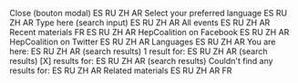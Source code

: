 Close (bouton modal)                           ES RU ZH AR
Select your preferred language                 ES RU ZH AR
Type here (search input)                       ES RU ZH AR
All events                                     ES RU ZH AR
Recent materials                               FR ES RU ZH AR
HepCoalition on Facebook                       ES RU ZH AR
HepCoalition on Twitter                       ES RU ZH AR
Languages                                      ES RU ZH AR
You are here:                                  ES RU ZH AR
(search results) 1 result for:                 ES RU ZH AR
(search results) [X] results for:              ES RU ZH AR
(search results) Couldn't find any results for: ES RU ZH AR
Related materials                              ES RU ZH AR FR
